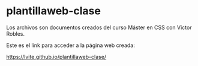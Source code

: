 # plantillaweb-clase

Los archivos son documentos creados del curso Máster en CSS con Victor Robles.

Este es el link para acceder a la página web creada:

https://lvite.github.io/plantillaweb-clase/

